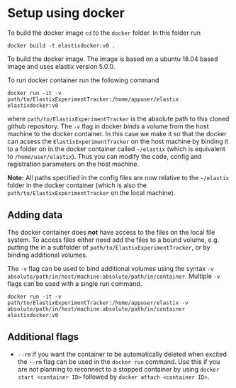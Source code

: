 # Setup using docker
To build the docker image `cd` to the `docker` folder. In this folder run

```
docker build -t elastixdocker:v0 .
```

To build the docker image. The image is based on a ubuntu 18.04 based image and uses elastix version 5.0.0. 

To run docker container run the following command 
```
docker run -it -v path/to/ElastixExperimentTracker:/home/appuser/elastix elastixdocker:v0
```

where `path/to/ElastixExperimentTracker` is the absolute path to this cloned github repository. The `-v` flag in docker *binds* a volume from the host machine to the docker container. In this case we make it so that the docker can acsess the `ElastixExperimentTracker` on the host machine by binding it to a folder on in the docker container called `~/elastix` (which is equivalent to `/home/user/elastix`). Thus you can modify the code, config and registration parameters on the host machine.

**Note:** All paths specified in the config files are now relative to the `~/elastix` folder in the docker container (which is also the `path/to/ElastixExperimentTracker` on the local machine).

## Adding data
The docker container does **not** have access to the files on the local file system. To access files either need add the files to a bound volume, e.g. putting the in a subfolder of `path/to/ElastixExperimentTracker`, or by binding additional volumes. 

The `-v` flag can be used to bind additional volumes using the syntax `-v absolute/path/in/host/machine:absolute/path/in/container`. Multiple `-v` flags can be used with a single run command. 

```
docker run -it -v path/to/ElastixExperimentTracker:/home/appuser/elastix -v absolute/path/in/host/machine:absolute/path/in/container elastixdocker:v0
```

## Additional flags
 - `--rm` if you want the container to be automatically deleted when excited the `--rm` flag can be used in the `docker run` command. Use this if you are not planning to reconnect to a stopped container by using `docker start <container ID>` followed by `docker attach <container ID>`.